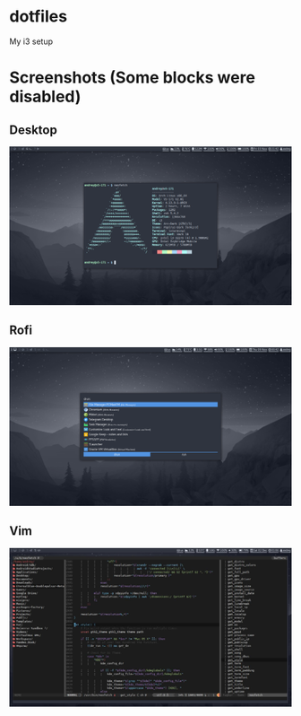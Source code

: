 # dotfiles
My i3 setup

# Screenshots (Some blocks were disabled)

## Desktop 
![desktop](https://github.com/grozahn/dotfiles/blob/master/screenshots/desktop.png)

## Rofi
![rofi](https://github.com/grozahn/dotfiles/blob/master/screenshots/rofi.png)

## Vim 
![vim](https://github.com/grozahn/dotfiles/blob/master/screenshots/vim.png)
